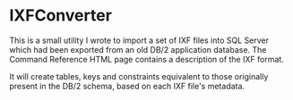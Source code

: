 # IXFConverter
This is a small utility I wrote to import a set of IXF files into SQL Server which had been exported from an old DB/2 application database.  The Command Reference HTML page contains a description of the IXF format.

It will create tables, keys and constraints equivalent to those originally present in the DB/2 schema, based on each IXF file's metadata.
